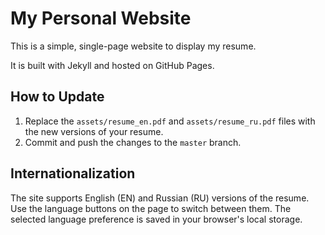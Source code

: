 # My Personal Website

This is a simple, single-page website to display my resume.

It is built with Jekyll and hosted on GitHub Pages.

## How to Update

1.  Replace the `assets/resume_en.pdf` and `assets/resume_ru.pdf` files with the new versions of your resume.
2.  Commit and push the changes to the `master` branch.

## Internationalization

The site supports English (EN) and Russian (RU) versions of the resume. Use the language buttons on the page to switch between them. The selected language preference is saved in your browser's local storage.

